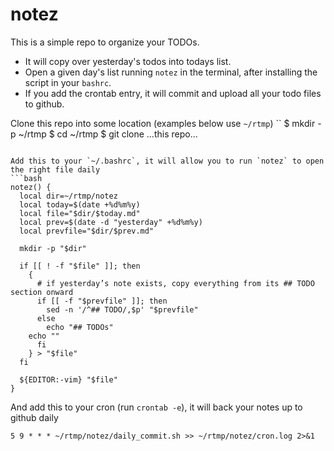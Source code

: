 # notez

This is a simple repo to organize your TODOs.
* It will copy over yesterday's todos into todays list. 
* Open a given day's list running `notez` in the terminal, after installing the script in your `bashrc`. 
* If you add the crontab entry, it will commit and upload all your todo files to github.

Clone this repo into some location (examples below use `~/rtmp`)
``
$ mkdir -p ~/rtmp
$ cd ~/rtmp
$ git clone ...this repo...
```

Add this to your `~/.bashrc`, it will allow you to run `notez` to open the right file daily
```bash
notez() {
  local dir=~/rtmp/notez
  local today=$(date +%d%m%y)
  local file="$dir/$today.md"
  local prev=$(date -d "yesterday" +%d%m%y)
  local prevfile="$dir/$prev.md"

  mkdir -p "$dir"

  if [[ ! -f "$file" ]]; then
    {
      # if yesterday’s note exists, copy everything from its ## TODO section onward
      if [[ -f "$prevfile" ]]; then
        sed -n '/^## TODO/,$p' "$prevfile"
      else
        echo "## TODOs"
	echo ""
      fi
    } > "$file"
  fi

  ${EDITOR:-vim} "$file"
}
```

And add this to your cron (run `crontab -e`), it will back your notes up to github daily
```
5 9 * * * ~/rtmp/notez/daily_commit.sh >> ~/rtmp/notez/cron.log 2>&1
```

